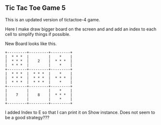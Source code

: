 ## Tic Tac Toe Game 5

This is an updated version of tictactoe-4 game. 

Here I make draw bigger board on the screen and and add an index to each cell to simplify things if possible.

New Board looks like this.
```
+---------+---------+---------+
|  * * *  |         |    *    |
|  * * *  |    2    |  * * *  |
|  * * *  |         |    *    |
+---------+---------+---------+
|  * * *  |  * * *  |    *    |
|  * * *  |  * * *  |  * * *  |
|  * * *  |  * * *  |    *    |
+---------+---------+---------+
|         |         |    *    |
|    7    |    8    |  * * *  |
|         |         |    *    |
+---------+---------+---------+
```

I added Index to E so that I can print it on Show instance. Does not seem to be a good strategy???